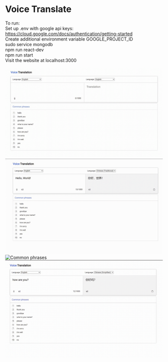 # Voice Translate
To run:  
Set up .env with google api keys: https://cloud.google.com/docs/authentication/getting-started  
Create additional environment variable GOOGLE_PROJECT_ID  
sudo service mongodb  
npm run react-dev  
npm run start  
Visit the website at localhost:3000

<img src="/readme_pictures/voice%20translation%201.gif?raw=true" alt="Hello world">
<img src="/readme_pictures/voice%20translation%202.gif?raw=true" alt="Supports multiple languages">
<img src="/readme_pictures/voice%20translation%203.gif?raw=true" alt="Common phrases">
<img src="/readme_pictures/voice%20translation%204.gif?raw=true" alt="Speech to text">
